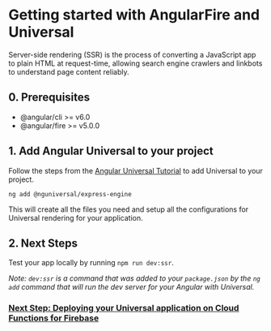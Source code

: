 # Getting started with AngularFire and Universal

Server-side rendering (SSR) is the process of converting a JavaScript app to plain HTML at request-time, allowing search engine crawlers and linkbots to understand page content reliably. 

## 0. Prerequisites

- @angular/cli >= v6.0
- @angular/fire >= v5.0.0

## 1. Add Angular Universal to your project

Follow the steps from the [Angular Universal Tutorial](https://angular.io/guide/universal) to add Universal to your
project.

```
ng add @nguniversal/express-engine
```

This will create all the files you need and setup all the configurations for Universal rendering for your application.

## 2. Next Steps

Test your app locally by running `npm run dev:ssr`.

_Note: `dev:ssr` is a command that was added to your `package.json` by the `ng add` command that will run the dev server
for your Angular with Universal._ 

### [Next Step: Deploying your Universal application on Cloud Functions for Firebase](cloud-functions.md)
